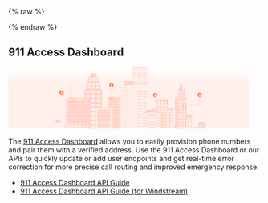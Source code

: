 {% raw %}
<section class="emergencyServicesAbout">
{% endraw %}

# 911 Access Dashboard

<img src="../../images/e911_city.svg" style="max-width:95%">

The [911 Access Dashboard](https://dashboard.dashcs.com/) allows you to easily provision phone numbers and pair them with a verified address. Use the 911 Access Dashboard or our APIs to quickly update or add user endpoints and get real-time error correction for more precise call routing and improved emergency response.

  * [911 Access Dashboard API Guide](https://support.bandwidth.com/hc/en-us/articles/115006226067-911-Dashboard-API-guide)
  * [911 Access Dashboard API Guide (for Windstream)](https://support.bandwidth.com/hc/en-us/articles/360053330374-Windstream-s-911-Dashboard-API-guide)
